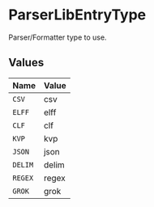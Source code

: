 # ParserLibEntryType

Parser/Formatter type to use.


## Values

| Name    | Value   |
| ------- | ------- |
| `CSV`   | csv     |
| `ELFF`  | elff    |
| `CLF`   | clf     |
| `KVP`   | kvp     |
| `JSON`  | json    |
| `DELIM` | delim   |
| `REGEX` | regex   |
| `GROK`  | grok    |